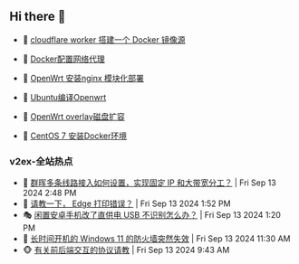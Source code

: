 ## Hi there 👋

<!--
**dkyg666/dkyg666** is a ✨ _special_ ✨ repository because its `README.md` (this file) appears on your GitHub profile.

Here are some ideas to get you started:

- 🔭 I’m currently working on ...
- 🌱 I’m currently learning ...
- 👯 I’m looking to collaborate on ...
- 🤔 I’m looking for help with ...
- 💬 Ask me about ...
- 📫 How to reach me: ...
- 😄 Pronouns: ...
- ⚡ Fun fact: ...
-->

<!-- BLOG-POST-LIST:START -->
- 🦩 [cloudflare worker 搭建一个 Docker 镜像源](http://blog.1996099.xyz/archives/cloudflare-worker-da-jian-yi-ge-docker-jing-xiang-zhan) 

- 🚦 [Docker配置网络代理](http://blog.1996099.xyz/archives/dockerpei-zhi-wang-luo-dai-li) 

- 🫶 [OpenWrt 安装nginx 模块化部署](http://blog.1996099.xyz/archives/openwrt-an-zhuang-nginx-mo-kuai-hua-bu-shu) 

- 🦄 [Ubuntu编译Openwrt](http://blog.1996099.xyz/archives/ubuntuzi-bian-yi-openwrt) 

- 🐻 [OpenWrt overlay磁盘扩容](http://blog.1996099.xyz/archives/openwrt-overlay) 

- 🤖 [CentOS 7 安装Docker环境](http://blog.1996099.xyz/archives/centos-docker) 
<!-- BLOG-POST-LIST:END -->

### v2ex-全站热点
<!-- v2ex:START -->
- 🥸 [群晖多条线路接入如何设置，实现固定 IP 和大带宽分工？](https://www.v2ex.com/t/1072784#reply1) | Fri Sep 13 2024 2:48 PM
- 🤗 [请教一下， Edge 打印错误？](https://www.v2ex.com/t/1072780#reply0) | Fri Sep 13 2024 1:52 PM
- 🎭 [闲置安卓手机改了直供电 USB 不识别怎么办？](https://www.v2ex.com/t/1072779#reply2) | Fri Sep 13 2024 1:20 PM
- 🥷 [长时间开机的 Windows 11 的防火墙突然失效](https://www.v2ex.com/t/1072764#reply0) | Fri Sep 13 2024 11:30 AM
- 🐵 [有关前后端交互的协议请教](https://www.v2ex.com/t/1072741#reply11) | Fri Sep 13 2024 9:43 AM<!-- v2ex:END -->

